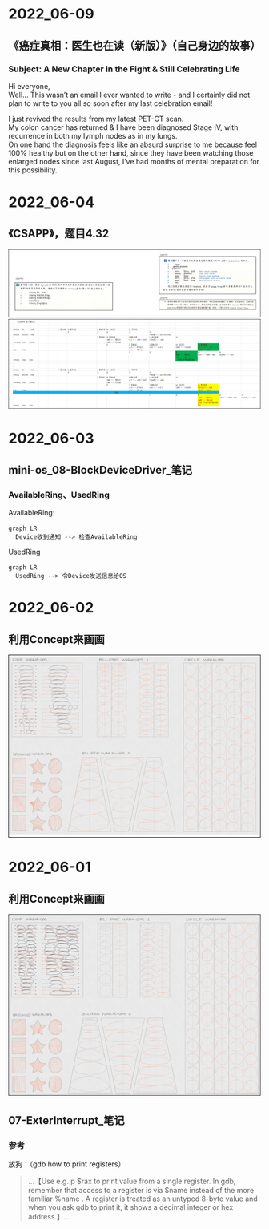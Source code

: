 # 2022_06-09

## 《癌症真相：医生也在读（新版）》（自己身边的故事）

### Subject: A New Chapter in the Fight & Still Celebrating Life

Hi everyone,  
Well… This wasn’t an email I ever wanted to write - and I certainly did not plan to write to you all so soon after my last celebration email!  

I just revived the results from my latest PET-CT scan.  
My colon cancer has returned & I have been diagnosed Stage IV, with recurrence in both my lymph nodes as in my lungs.  
On one hand the diagnosis feels like an absurd surprise to me because feel 100% healthy but on the other hand, since they have been watching those enlarged nodes since last August, I’ve had months of mental preparation for this possibility.  


# 2022_06-04

## 《CSAPP》，题目4.32
![](image/CSAPP-4_32_a-2022_06_04.png)  
![](image/CSAPP-4_32_b-2022_06_04.png)  

# 2022_06-03

## mini-os_08-BlockDeviceDriver_笔记

### AvailableRing、UsedRing

AvailableRing:

```mermaid
graph LR
  Device收到通知 --> 检查AvailableRing

```

UsedRing
```mermaid
graph LR
  UsedRing --> 令Device发送信息给OS

```

# 2022_06-02


## 利用Concept来画画
![conceptsApp_2022_06_02](image/conceptsApp_2022_06_02.png)

# 2022_06-01

## 利用Concept来画画
![conceptsApp_2022_06_01](image/conceptsApp_2022_06_01.png)

## 07-ExterInterrupt_笔记

### 参考
放狗：（gdb how to print registers）

>...【Use e.g. p $rax to print value from a single register. In gdb, remember that access to a register is via $name instead of the more familiar %name . A register is treated as an untyped 8-byte value and when you ask gdb to print it, it shows a decimal integer or hex address.】...

